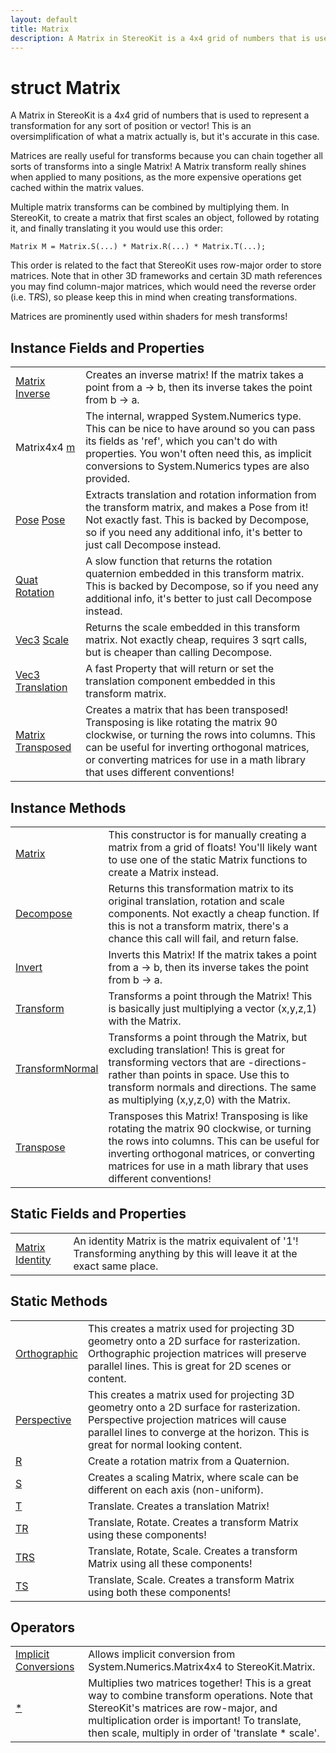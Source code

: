 ```yaml
---
layout: default
title: Matrix
description: A Matrix in StereoKit is a 4x4 grid of numbers that is used to represent a transformation for any sort of position or vector! This is an oversimplification of what a matrix actually is, but it's accurate in this case.  Matrices are really useful for transforms because you can chain together all sorts of transforms into a single Matrix! A Matrix transform really shines when applied to many positions, as the more expensive operations get cached within the matrix values.  Multiple matrix transforms can be combined by multiplying them. In StereoKit, to create a matrix that first scales an object, followed by rotating it, and finally translating it you would use this order.  Matrix M = Matrix.S(...) * Matrix.R(...) * Matrix.T(...);  This order is related to the fact that StereoKit uses row-major order to store matrices. Note that in other 3D frameworks and certain 3D math references you may find column-major matrices, which would need the reverse order (i.e. T*R*S), so please keep this in mind when creating transformations.  Matrices are prominently used within shaders for mesh transforms!
---
```

# struct Matrix

A Matrix in StereoKit is a 4x4 grid of numbers that is used
to represent a transformation for any sort of position or vector!
This is an oversimplification of what a matrix actually is, but it's
accurate in this case.

Matrices are really useful for transforms because you can chain
together all sorts of transforms into a single Matrix! A Matrix
transform really shines when applied to many positions, as the more
expensive operations get cached within the matrix values.

Multiple matrix transforms can be combined by multiplying them. In
StereoKit, to create a matrix that first scales an object, followed by
rotating it, and finally translating it you would use this order:

`Matrix M = Matrix.S(...) * Matrix.R(...) * Matrix.T(...);`

This order is related to the fact that StereoKit uses row-major order
to store matrices. Note that in other 3D frameworks and certain 3D math
references you may find column-major matrices, which would need the
reverse order (i.e. T*R*S), so please keep this in mind when creating
transformations.

Matrices are prominently used within shaders for mesh transforms!

## Instance Fields and Properties

|  |  |
|--|--|
|[Matrix]({{site.url}}/Pages/StereoKit/Matrix.html) [Inverse]({{site.url}}/Pages/StereoKit/Matrix/Inverse.html)|Creates an inverse matrix! If the matrix takes a point from a -> b, then its inverse takes the point from b -> a.|
|Matrix4x4 [m]({{site.url}}/Pages/StereoKit/Matrix/m.html)|The internal, wrapped System.Numerics type. This can be nice to have around so you can pass its fields as 'ref', which you can't do with properties. You won't often need this, as implicit conversions to System.Numerics types are also provided.|
|[Pose]({{site.url}}/Pages/StereoKit/Pose.html) [Pose]({{site.url}}/Pages/StereoKit/Matrix/Pose.html)|Extracts translation and rotation information from the transform matrix, and makes a Pose from it! Not exactly fast. This is backed by Decompose, so if you need any additional info, it's better to just call Decompose instead.|
|[Quat]({{site.url}}/Pages/StereoKit/Quat.html) [Rotation]({{site.url}}/Pages/StereoKit/Matrix/Rotation.html)|A slow function that returns the rotation quaternion embedded in this transform matrix. This is backed by Decompose, so if you need any additional info, it's better to just call Decompose instead.|
|[Vec3]({{site.url}}/Pages/StereoKit/Vec3.html) [Scale]({{site.url}}/Pages/StereoKit/Matrix/Scale.html)|Returns the scale embedded in this transform matrix. Not exactly cheap, requires 3 sqrt calls, but is cheaper than calling Decompose.|
|[Vec3]({{site.url}}/Pages/StereoKit/Vec3.html) [Translation]({{site.url}}/Pages/StereoKit/Matrix/Translation.html)|A fast Property that will return or set the translation component embedded in this transform matrix.|
|[Matrix]({{site.url}}/Pages/StereoKit/Matrix.html) [Transposed]({{site.url}}/Pages/StereoKit/Matrix/Transposed.html)|Creates a matrix that has been transposed! Transposing is like rotating the matrix 90 clockwise, or turning the rows into columns. This can be useful for inverting orthogonal matrices, or converting matrices for use in a math library that uses different conventions!|

## Instance Methods

|  |  |
|--|--|
|[Matrix]({{site.url}}/Pages/StereoKit/Matrix/Matrix.html)|This constructor is for manually creating a matrix from a grid of floats! You'll likely want to use one of the static Matrix functions to create a Matrix instead.|
|[Decompose]({{site.url}}/Pages/StereoKit/Matrix/Decompose.html)|Returns this transformation matrix to its original translation, rotation and scale components. Not exactly a cheap function. If this is not a transform matrix, there's a chance this call will fail, and return false.|
|[Invert]({{site.url}}/Pages/StereoKit/Matrix/Invert.html)|Inverts this Matrix! If the matrix takes a point from a -> b, then its inverse takes the point from b -> a.|
|[Transform]({{site.url}}/Pages/StereoKit/Matrix/Transform.html)|Transforms a point through the Matrix! This is basically just multiplying a vector (x,y,z,1) with the Matrix.|
|[TransformNormal]({{site.url}}/Pages/StereoKit/Matrix/TransformNormal.html)|Transforms a point through the Matrix, but excluding translation! This is great for transforming vectors that are -directions- rather than points in space. Use this to transform normals and directions. The same as multiplying (x,y,z,0) with the Matrix.|
|[Transpose]({{site.url}}/Pages/StereoKit/Matrix/Transpose.html)|Transposes this Matrix! Transposing is like rotating the matrix 90 clockwise, or turning the rows into columns. This can be useful for inverting orthogonal matrices, or converting matrices for use in a math library that uses different conventions!|

## Static Fields and Properties

|  |  |
|--|--|
|[Matrix]({{site.url}}/Pages/StereoKit/Matrix.html) [Identity]({{site.url}}/Pages/StereoKit/Matrix/Identity.html)|An identity Matrix is the matrix equivalent of '1'! Transforming anything by this will leave it at the exact same place.|

## Static Methods

|  |  |
|--|--|
|[Orthographic]({{site.url}}/Pages/StereoKit/Matrix/Orthographic.html)|This creates a matrix used for projecting 3D geometry onto a 2D surface for rasterization. Orthographic projection matrices will preserve parallel lines. This is great for 2D scenes or content.|
|[Perspective]({{site.url}}/Pages/StereoKit/Matrix/Perspective.html)|This creates a matrix used for projecting 3D geometry onto a 2D surface for rasterization. Perspective projection matrices will cause parallel lines to converge at the horizon. This is great for normal looking content.|
|[R]({{site.url}}/Pages/StereoKit/Matrix/R.html)|Create a rotation matrix from a Quaternion.|
|[S]({{site.url}}/Pages/StereoKit/Matrix/S.html)|Creates a scaling Matrix, where scale can be different on each axis (non-uniform).|
|[T]({{site.url}}/Pages/StereoKit/Matrix/T.html)|Translate. Creates a translation Matrix!|
|[TR]({{site.url}}/Pages/StereoKit/Matrix/TR.html)|Translate, Rotate. Creates a transform Matrix using these components!|
|[TRS]({{site.url}}/Pages/StereoKit/Matrix/TRS.html)|Translate, Rotate, Scale. Creates a transform Matrix using all these components!|
|[TS]({{site.url}}/Pages/StereoKit/Matrix/TS.html)|Translate, Scale. Creates a transform Matrix using both these components!|

## Operators

|  |  |
|--|--|
|[Implicit Conversions]({{site.url}}/Pages/StereoKit/Matrix/op_Implicit.html)|Allows implicit conversion from System.Numerics.Matrix4x4 to StereoKit.Matrix.|
|[*]({{site.url}}/Pages/StereoKit/Matrix/op_Multiply.html)|Multiplies two matrices together! This is a great way to combine transform operations. Note that StereoKit's matrices are row-major, and multiplication order is important! To translate, then scale, multiply in order of 'translate * scale'.|
